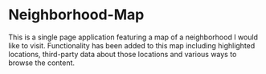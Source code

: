# Neighborhood-Map
This is a single page application featuring a map of a neighborhood I would like to visit. Functionality has been added to this map including highlighted locations, third-party data about those locations and various ways to browse the content.
